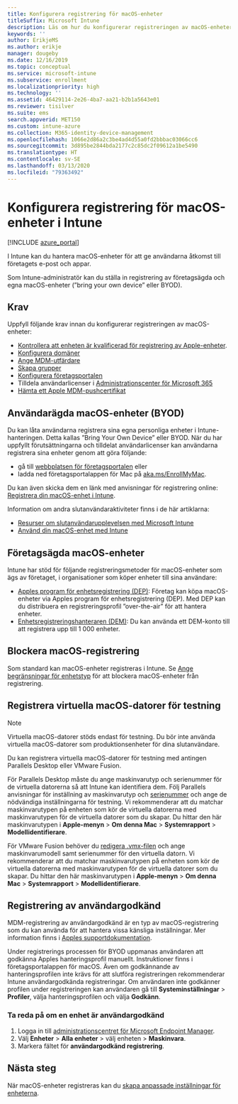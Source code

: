 ```yaml
---
title: Konfigurera registrering för macOS-enheter
titleSuffix: Microsoft Intune
description: Läs om hur du konfigurerar registreringen av macOS-enheter i Intune.
keywords: ''
author: ErikjeMS
ms.author: erikje
manager: dougeby
ms.date: 12/16/2019
ms.topic: conceptual
ms.service: microsoft-intune
ms.subservice: enrollment
ms.localizationpriority: high
ms.technology: ''
ms.assetid: 46429114-2e26-4ba7-aa21-b2b1a5643e01
ms.reviewer: tisilver
ms.suite: ems
search.appverid: MET150
ms.custom: intune-azure
ms.collection: M365-identity-device-management
ms.openlocfilehash: 1066e2d86a2c3be4ad4d55a0fd2bbbac03066cc6
ms.sourcegitcommit: 3d895be2844bda2177c2c85dc2f09612a1be5490
ms.translationtype: HT
ms.contentlocale: sv-SE
ms.lasthandoff: 03/13/2020
ms.locfileid: "79363492"
---
```

# <a name="set-up-enrollment-for-macos-devices-in-intune"></a>Konfigurera registrering för macOS-enheter i Intune

[!INCLUDE [azure_portal](../includes/azure_portal.md)]

I Intune kan du hantera macOS-enheter för att ge användarna åtkomst till företagets e-post och appar.

Som Intune-administratör kan du ställa in registrering av företagsägda och egna macOS-enheter (”bring your own device” eller BYOD). 

## <a name="prerequisites"></a>Krav

Uppfyll följande krav innan du konfigurerar registreringen av macOS-enheter:

- [Kontrollera att enheten är kvalificerad för registrering av Apple-enheter](https://support.apple.com/en-us/HT204142#eligibility).
- [Konfigurera domäner](../fundamentals/custom-domain-name-configure.md)
- [Ange MDM-utfärdare](../fundamentals/mdm-authority-set.md)
- [Skapa grupper](../fundamentals/groups-add.md)
- [Konfigurera företagsportalen](../apps/company-portal-app.md)
- Tilldela användarlicenser i [Administrationscenter för Microsoft 365](https://go.microsoft.com/fwlink/p/?LinkId=698854)
- [Hämta ett Apple MDM-pushcertifikat](../enrollment/apple-mdm-push-certificate-get.md)

## <a name="user-owned-macos-devices-byod"></a>Användarägda macOS-enheter (BYOD)

Du kan låta användarna registrera sina egna personliga enheter i Intune-hanteringen. Detta kallas ”Bring Your Own Device” eller BYOD. När du har uppfyllt förutsättningarna och tilldelat användarlicenser kan användarna registrera sina enheter genom att göra följande:
- gå till [webbplatsen för företagsportalen](https://portal.manage.microsoft.com) eller
- ladda ned företagsportalappen för Mac på [aka.ms/EnrollMyMac](https://aka.ms/EnrollMyMac).

Du kan även skicka dem en länk med anvisningar för registrering online: [Registrera din macOS-enhet i Intune](https://docs.microsoft.com/user-help/enroll-your-device-in-intune-macos).

Information om andra slutanvändaraktiviteter finns i de här artiklarna:

- [Resurser om slutanvändarupplevelsen med Microsoft Intune](../fundamentals/end-user-educate.md)
- [Använd din macOS-enhet med Intune](../user-help/enroll-your-device-in-intune-macos-cp.md)

## <a name="company-owned-macos-devices"></a>Företagsägda macOS-enheter
Intune har stöd för följande registreringsmetoder för macOS-enheter som ägs av företaget, i organisationer som köper enheter till sina användare:
- [Apples program för enhetsregistrering (DEP)](device-enrollment-program-enroll-macos.md): Företag kan köpa macOS-enheter via Apples program för enhetsregistrering (DEP). Med DEP kan du distribuera en registreringsprofil ”over-the-air” för att hantera enheter.
- [Enhetsregistreringshanteraren (DEM)](device-enrollment-manager-enroll.md): Du kan använda ett DEM-konto till att registrera upp till 1 000 enheter.

## <a name="block-macos-enrollment"></a>Blockera macOS-registrering
Som standard kan macOS-enheter registreras i Intune. Se [Ange begränsningar för enhetstyp](enrollment-restrictions-set.md) för att blockera macOS-enheter från registrering.

## <a name="enroll-virtual-macos-machines-for-testing"></a>Registrera virtuella macOS-datorer för testning

> [!NOTE]
> Virtuella macOS-datorer stöds endast för testning. Du bör inte använda virtuella macOS-datorer som produktionsenheter för dina slutanvändare. 

Du kan registrera virtuella macOS-datorer för testning med antingen Parallels Desktop eller VMware Fusion. 

För Parallels Desktop måste du ange maskinvarutyp och serienummer för de virtuella datorerna så att Intune kan identifiera dem. Följ Parallels anvisningar för inställning av maskinvarutyp och [serienummer](http://kb.parallels.com/123455) och ange de nödvändiga inställningarna för testning. Vi rekommenderar att du matchar maskinvarutypen på enheten som kör de virtuella datorerna med maskinvarutypen för de virtuella datorer som du skapar. Du hittar den här maskinvarutypen i **Apple-menyn** > **Om denna Mac** > **Systemrapport** > **Modellidentifierare**. 

För VMware Fusion behöver du [redigera .vmx-filen](https://kb.vmware.com/s/article/1014782) och ange maskinvarumodell samt serienummer för den virtuella datorn. Vi rekommenderar att du matchar maskinvarutypen på enheten som kör de virtuella datorerna med maskinvarutypen för de virtuella datorer som du skapar. Du hittar den här maskinvarutypen i **Apple-menyn** > **Om denna Mac** > **Systemrapport** > **Modellidentifierare**. 

## <a name="user-approved-enrollment"></a>Registrering av användargodkänd
MDM-registrering av användargodkänd är en typ av macOS-registrering som du kan använda för att hantera vissa känsliga inställningar. Mer information finns i [Apples supportdokumentation](https://support.apple.com/HT208019).  
 
Under registrerings processen för BYOD uppmanas användaren att godkänna Apples hanteringsprofil manuellt. Instruktioner finns i företagsportalappen för macOS. Även om godkännande av hanteringsprofilen inte krävs för att slutföra registreringen rekommenderar Intune användargodkända registreringar. Om användaren inte godkänner profilen under registreringen kan användaren gå till **Systeminställningar** > **Profiler**, välja hanteringsprofilen och välja **Godkänn**.    

### <a name="find-out-if-a-device-is-user-approved"></a>Ta reda på om en enhet är användargodkänd
1. Logga in till [administrationscentret för Microsoft Endpoint Manager](https://go.microsoft.com/fwlink/?linkid=2109431).
2. Välj **Enheter** > **Alla enheter** > välj enheten > **Maskinvara**.
3. Markera fältet för **användargodkänd registrering**.


## <a name="next-steps"></a>Nästa steg

När macOS-enheter registreras kan du [skapa anpassade inställningar för enheterna](../configuration/custom-settings-macos.md).
